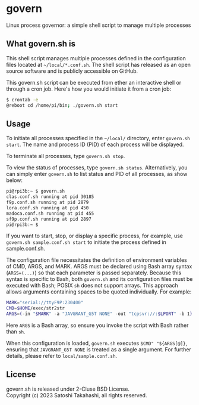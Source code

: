 # govern
Linux process governor: a simple shell script to manage multiple processes

## What govern.sh is

This shell script manages multiple processes defined in the configuration files located at ``~/local/*.conf.sh``. The shell script has released as an open source software and is publicly accessible on GitHub.

This govern.sh script can be executed from ether an interactive shell or through a cron job. Here's how you would initiate it from a cron job:

```sh
$ crontab -e
@reboot cd /home/pi/bin; ./govern.sh start
```

## Usage

To initiate all processes specified in the ``~/local/`` directory, enter ``govern.sh start``. The name and process ID (PID) of each process will be displayed.

To terminate all processes, type ``govern.sh stop``.

To view the status of processes, type ``govern.sh status``. Alternatively, you can simply enter ``govern.sh`` to list status and PID of all processes, as show below:
```sh
pi@rpi3b:~ $ govern.sh
clas.conf.sh running at pid 30185
f9p.conf.sh running at pid 2879
lora.conf.sh running at pid 450
madoca.conf.sh running at pid 455
sf9p.conf.sh running at pid 2897
pi@rpi3b:~ $
```

If you want to start, stop, or display a specific process, for example, use ``govern.sh sample.conf.sh start`` to initiate the process defined in sample.conf.sh.

The configuration file necessitates the definition of environment variables of CMD, ARGS, and MARK. ARGS must be declared using Bash array syntax (`ARGS=(...)`) so that each parameter is passed separately. Because this syntax is specific to Bash, both `govern.sh` and its configuration files must be executed with Bash; POSIX `sh` does not support arrays. This approach allows arguments containing spaces to be quoted individually. For example:

```bash
MARK="serial://ttyF9P:230400"
CMD=$HOME/exec/str2str
ARGS=(-in "$MARK" -a "JAVGRANT_G5T NONE" -out "tcpsvr://:$LPORT" -b 1)
```
Here `ARGS` is a Bash array, so ensure you invoke the script with Bash rather than `sh`.

When this configuration is loaded, ``govern.sh`` executes ``$CMD" "${ARGS[@]}``, ensuring that ``JAVGRANT_G5T NONE`` is treated as a single argument. For further details, please refer to ``local/sample.conf.sh``.

## License

govern.sh is released under 2-Cluse BSD License.  
Copyright (c) 2023 Satoshi Takahashi, all rights reserved.
